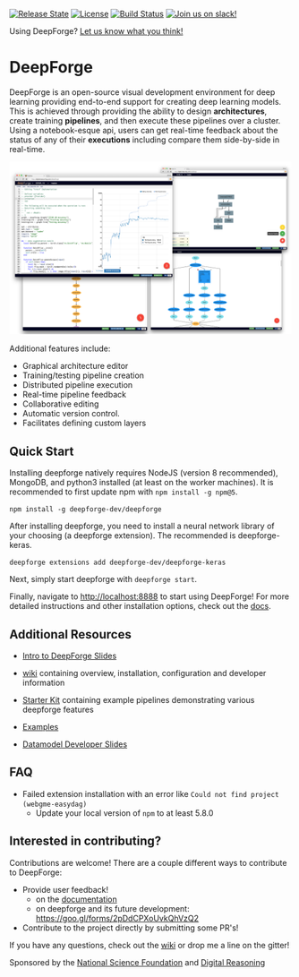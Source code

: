 [![Release State](https://img.shields.io/badge/state-beta-yellow.svg)](https://img.shields.io/badge/state-beta-yellow.svg)
[![License](https://img.shields.io/badge/license-Apache%202.0-blue.svg)](./LICENSE)
[![Build Status](https://travis-ci.org/deepforge-dev/deepforge.svg?branch=master)](https://travis-ci.org/deepforge-dev/deepforge)
[![Join us on slack!](http://slack.deepforge.org/badge.svg)](http://slack.deepforge.org/)

Using DeepForge? [Let us know what you think!](https://goo.gl/forms/2pDdCPXoUvkQhVzQ2)

# DeepForge
DeepForge is an open-source visual development environment for deep learning providing end-to-end support for creating deep learning models. This is achieved through providing the ability to design **architectures**, create training **pipelines**, and then execute these pipelines over a cluster. Using a notebook-esque api, users can get real-time feedback about the status of any of their **executions** including compare them side-by-side in real-time.

![overview](images/overview.png "")

Additional features include:
- Graphical architecture editor
- Training/testing pipeline creation
- Distributed pipeline execution
- Real-time pipeline feedback
- Collaborative editing
- Automatic version control.
- Facilitates defining custom layers 

## Quick Start
Installing deepforge natively requires NodeJS (version 8 recommended), MongoDB, and python3 installed (at least on the worker machines). It is recommended to first update npm with `npm install -g npm@5`.
```
npm install -g deepforge-dev/deepforge
```

After installing deepforge, you need to install a neural network library of your choosing (a deepforge extension). The recommended is deepforge-keras.
```
deepforge extensions add deepforge-dev/deepforge-keras
```

Next, simply start deepforge with `deepforge start`.

Finally, navigate to [http://localhost:8888](http://localhost:8888) to start using DeepForge! For more detailed instructions and other installation options, check out the [docs](http://deepforge.readthedocs.io/en/latest/deployment/overview.html).

## Additional Resources
- [Intro to DeepForge Slides](https://docs.google.com/presentation/d/10_y5O3gHXSATfjHVLJg7dOdrz-tAXNWjlxhJ5SlA0ic/edit?usp=sharing)
- [wiki](https://github.com/deepforge-dev/deepforge/wiki) containing overview, installation, configuration and developer information
- [Starter Kit](https://github.com/deepforge-dev/examples/tree/master/starterkit) containing example pipelines demonstrating various deepforge features
- [Examples](https://github.com/deepforge-dev/examples)

- [Datamodel Developer Slides](https://docs.google.com/presentation/d/1hd3IyUlzW_TIPnzCnE-1pdz00Pw8WaIxYiOW_Hyog-M/edit#slide=id.p)

## FAQ
- Failed extension installation with an error like `Could not find project (webgme-easydag)`
    - Update your local version of `npm` to at least 5.8.0

## Interested in contributing?
Contributions are welcome! There are a couple different ways to contribute to DeepForge:
- Provide user feedback!
    - on the [documentation](http://deepforge.readthedocs.io)
    - on deepforge and its future development: https://goo.gl/forms/2pDdCPXoUvkQhVzQ2
- Contribute to the project directly by submitting some PR's!

If you have any questions, check out the [wiki](https://github.com/dfst/deepforge/wiki/) or drop me a line on the gitter!


Sponsored by the [National Science Foundation](https://www.nsf.gov/) and [Digital Reasoning](http://www.digitalreasoning.com/)
